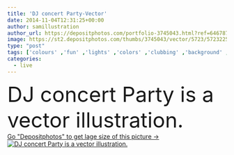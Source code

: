 ```yaml
---
title: 'DJ concert Party-Vector'
date: 2014-11-04T12:31:25+00:00
author: samillustration
author_url: https://depositphotos.com/portfolio-3745043.html?ref=64678756
image: https://st2.depositphotos.com/thumbs/3745043/vector/5723/57232255/api_thumb_450.jpg?forcejpeg=true
type: "post"
tags: ['colours' ,'fun' ,'lights' ,'colors' ,'clubbing' ,'background' ,'celebration' ,'event' ,'happy' ,'happiness' ,'air' ,'light' ,'life' ,'man' ,'hands' ,'events' ,'hand' ,'men' ,'concept' ,'blur' ,'festival' ,'house' ,'active' ,'keyboard' ,'audio' ,'live' ,'microphone' ,'dance' ,'concert' ,'blurs' ,'bass' ,'club' ,'disco' ,'ecstasy' ,'backlight' ,'crowd' ,'flyer' ,'audience' ,'beat' ,'gala' ,'hapiness' ,'clap' ,'flyers' ,'deejay' ,'discoteque' ,'dancefloor' ,'crowed' ,'faithless' ]
categories: 
  - live
---
```

<div aling="center">
            <font size="60"> DJ concert Party is a vector illustration.</font>   
</div>
<div>
    <a href='https://st2.depositphotos.com/thumbs/3745043/vector/5723/57232255/api_thumb_450.jpg?forcejpeg=true?ref=64678756' target=_blank > Go "Depositphotos" to get lage size of this picture ->
        <img href='https://st2.depositphotos.com/thumbs/3745043/vector/5723/57232255/api_thumb_450.jpg?forcejpeg=true?ref=64678756' src='https://st2.depositphotos.com/3745043/5723/v/950/depositphotos_57232255-stock-illustration-dj-concert-party-vector.jpg?forcejpeg=true' alt='DJ concert Party is a vector illustration.' >
    </a>
</div>
